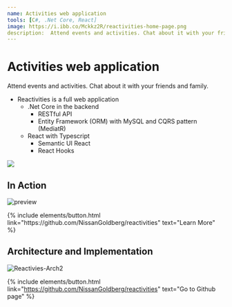 ```yaml
---
name: Activities web application
tools: [C#, .Net Core, React]
image: https://i.ibb.co/Mckkz2R/reactivities-home-page.png
description:  Attend events and activities. Chat about it with your friends and family. This project is built on .Net Core, React and MySQL (with Entity).
---
```




# Activities web application
Attend events and activities. Chat about it with your friends and family.

-  Reactivities is a full web application
    - .Net Core in the backend
      - RESTful API
      - Entity Framework (ORM) with MySQL and CQRS pattern (MediatR)
    - React with Typescript
      - Semantic UI React
      - React Hooks


![](https://i.ibb.co/Mckkz2R/reactivities-home-page.png)

## In Action

![preview](https://camo.githubusercontent.com/e1f9a191a1bfc7d7c1b86821c7dc529ba8f59dd7224bf90ab8693f3d8fc64c92/68747470733a2f2f692e6962622e636f2f396e76564d74522f7265616374697669746965732d6d616e6167652d6576656e74732e676966)



<p class="text-center">
{% include elements/button.html link="https://github.com/NissanGoldberg/reactivities" text="Learn More" %}
</p>

## Architecture and Implementation

![Reactivies-Arch2](https://camo.githubusercontent.com/755a7e48e944b33cf7d480fc5e5bc699ca7f8e958114af816e74a3439947ec05/68747470733a2f2f692e6962622e636f2f5163576d47424e2f526561637469766965732d41726368322e706e67)



{% include elements/button.html link="https://github.com/NissanGoldberg/reactivities" text="Go to Github page" %}